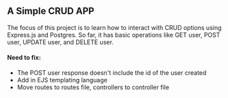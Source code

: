 ## A Simple CRUD APP

The focus of this project is to learn how to interact with CRUD options using Express.js and Postgres. So far, it has basic operations like GET user, POST user, UPDATE user, and DELETE user. 


#### Need to fix:
- The POST user response doesn't include the id of the user created
- Add in EJS templating language
- Move routes to routes file, controllers to controller file